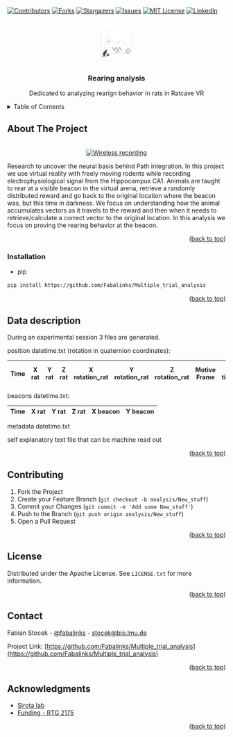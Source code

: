<div id="top"></div>
<!--

-->



<!-- PROJECT SHIELDS -->
<!--

-->
[![Contributors][contributors-shield]][contributors-url]
[![Forks][forks-shield]][forks-url]
[![Stargazers][stars-shield]][stars-url]
[![Issues][issues-shield]][issues-url]
[![MIT License][license-shield]][license-url]
[![LinkedIn][linkedin-shield]][linkedin-url]



<!-- PROJECT LOGO -->
<br />
<div align="center">
  <a href="https://github.com/Fabalinks/Multiple_trial_analysis">
    <img src="images/logo.png" alt="Logo" width="80" height="80">
  </a>

<h3 align="center">Rearing analysis</h3>

  <p align="center">
    Dedicated to analyzing rearign behavior in rats in Ratcave VR
    <br />
  </p>
</div>



<!-- TABLE OF CONTENTS -->
<details>
  <summary>Table of Contents</summary>
  <ol>
    <li>
      <a href="#about-the-project">About The Project</a>
      <ul>
    </li>
    <li>
      <a href="#getting-started">Getting Started</a>
      <ul>
        <li><a href="#installation">Installation</a></li>
      </ul>
    </li>
    <li><a href="#data-description">Data Description</a></li>
    <li><a href="#contributing">Contributing</a></li>
    <li><a href="#license">License</a></li>
    <li><a href="#contact">Contact</a></li>
    <li><a href="#acknowledgments">Acknowledgments</a></li>
  </ol>
</details>



<!-- ABOUT THE PROJECT -->
## About The Project

<br />
<div align="center">
  <a href="https://github.com/Fabalinks/Multiple_trial_analysis">
    <img src="images/gif.gif" alt="Wireless recording" width="80" height="80">
  </a>
</div>


Research to uncover the neural basis behind Path integration. 
In this project we use virtual reality with freely moving rodents while recording
electrophysiological signal from the Hippocampus CA1.
Animals are taught to rear at a visible beacon in the virtual arena, 
retrieve a randomly distributed reward and go back to the original location
where the beacon was, but this time in darkness. We focus on understanding
how the animal accumulates vectors as it travels to the reward and then
when it needs to retrieve/calculate a correct vector to the original location. 
In this analysis we focus on proving the rearing behavior at the beacon. 
 


<p align="right">(<a href="#top">back to top</a>)</p>



<!-- GETTING STARTED -->
### Installation

 * pip
  ```sh
  pip install https://github.com/Fabalinks/Multiple_trial_analysis
  ```

<p align="right">(<a href="#top">back to top</a>)</p>



<!-- Data Description -->
## Data description

During an experimental session 3 files are generated. 

position datetime.txt (rotation in quaternion coordinates):

| Time     | X rat | Y rat | Z rat | X rotation_rat | Y rotation_rat| Z rotation_rat | Motive Frame|Motive timestamp|Motive session timestamp|
| ----------- | ----------- | ----------- | ----------- | ----------- | ----------- | ----------- | ----------- | ----------- | ----------- | 


beacons datetime.txt:

 | Time     | X rat | Y rat | Z rat | X beacon | Y beacon| 
 | ----------- | ----------- | ----------- | ----------- | ----------- | ----------- | 

metadata datetime.txt

self explanatory text file that can be machine read out




<p align="right">(<a href="#top">back to top</a>)</p>



<!-- CONTRIBUTING -->
## Contributing

1. Fork the Project
2. Create your Feature Branch (`git checkout -b analysis/New_stuff`)
3. Commit your Changes (`git commit -m 'Add some New_stuff'`)
4. Push to the Branch (`git push origin analysis/New_stuff`)
5. Open a Pull Request

<p align="right">(<a href="#top">back to top</a>)</p>



<!-- LICENSE -->
## License

Distributed under the Apache License. See `LICENSE.txt` for more information.

<p align="right">(<a href="#top">back to top</a>)</p>



<!-- CONTACT -->
## Contact

Fabian Stocek - [@fabalinks](https://twitter.com/@fabalinks) - stocek@bio.lmu.de

Project Link: [https://github.com/Fabalinks/Multiple_trial_analysis](https://github.com/Fabalinks/Multiple_trial_analysis)

<p align="right">(<a href="#top">back to top</a>)</p>



<!-- ACKNOWLEDGMENTS -->
## Acknowledgments

* [Sirota lab](https://cogneuro.bio.lmu.de/people/group-members/sirota/index.html)
* [ Funding - RTG 2175](https://www.rtg2175.bio.lmu.de/index.html)


<p align="right">(<a href="#top">back to top</a>)</p>



<!-- MARKDOWN LINKS & IMAGES -->
<!-- https://www.markdownguide.org/basic-syntax/#reference-style-links -->
[contributors-shield]: https://img.shields.io/github/contributors/Fabalinks/Multiple_trial_analysis.svg?style=for-the-badge
[contributors-url]: https://github.com/Fabalinks/Multiple_trial_analysis/graphs/contributors
[forks-shield]: https://img.shields.io/github/forks/Fabalinks/Multiple_trial_analysis.svg?style=for-the-badge
[forks-url]: https://github.com/Fabalinks/Multiple_trial_analysis/network/members
[stars-shield]: https://img.shields.io/github/stars/Fabalinks/Multiple_trial_analysis.svg?style=for-the-badge
[stars-url]: https://github.com/Fabalinks/Multiple_trial_analysis/stargazers
[issues-shield]: https://img.shields.io/github/issues/Fabalinks/Multiple_trial_analysis.svg?style=for-the-badge
[issues-url]: https://github.com/Fabalinks/Multiple_trial_analysis/issues
[license-shield]: https://img.shields.io/github/license/Fabalinks/Multiple_trial_analysis.svg?style=for-the-badge
[license-url]: https://github.com/Fabalinks/Multiple_trial_analysis/blob/master/LICENSE.txt
[linkedin-shield]: https://img.shields.io/badge/-LinkedIn-black.svg?style=for-the-badge&logo=linkedin&colorB=555
[linkedin-url]: https://www.linkedin.com/in/fabian-stocek/
[product-screenshot]: images/screenshot.png
